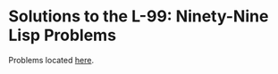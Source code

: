 Solutions to the L-99: Ninety-Nine Lisp Problems
================================================

Problems located [here](https://www.ic.unicamp.br/~meidanis/courses/mc336/2006s2/funcional/L-99_Ninety-Nine_Lisp_Problems.html).
